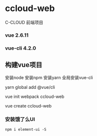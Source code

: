 # ccloud-web
C-CLOUD 前端项目 

### vue 2.6.11
### vue-cli 4.2.0

## 构建vue项目
安装node
安装npm
安装yarn
全局安装vue-cli

yarn global add @vue/cli

vue init webpack ccloud-web

vue create ccloud-web

### 安装饿了么UI
`npm i element-ui -S`



